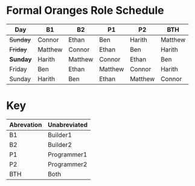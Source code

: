 # Formal Oranges Role Schedule

|Day|B1|B2|P1|P2|BTH|                                  
|---|---|---|---|---|---|                              
|~~Sunday~~|Connor|Ethan|Ben|Harith|Matthew|          
|~~Friday~~|Matthew|Connor|Ethan|Ben|Harith|           
|**Sunday**|Harith|Matthew|Connor|Ethan|Ben|               
|Friday|Ben|Ethan|Matthew|Connor|Harith|               
|Sunday|Harith|Ben|Ethan|Matthew|Connor|
# Key

|Abrevation|Unabreviated|
|---|---|
|B1|Builder1|
|B2|Builder2|
|P1|Programmer1|
|P2|Programmer2|
|BTH|Both|
